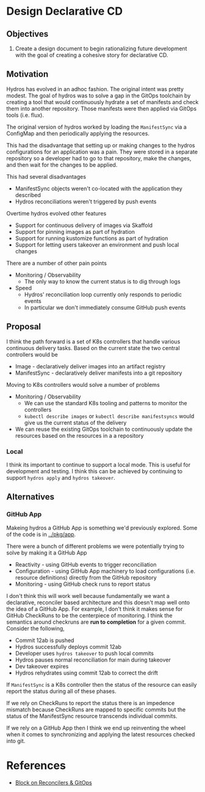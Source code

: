 # Design Declarative CD

## Objectives

1. Create a design document to begin rationalizing future development with the goal of creating a cohesive story 
   for declarative CD. 

## Motivation

Hydros has evolved in an adhoc fashion. The original intent was pretty modest. The goal of hydros was to solve
a gap in the GitOps toolchain by creating a tool that would continuously hydrate a set of manifests and check them
into another repository. Those manifests were then applied via GitOps tools (i.e. flux).

The original version of hydros worked by loading the `ManifestSync` via a ConfigMap and then periodically
applying the resources.

This had the disadvantage that setting up or making changes to the hydros configurations for an application was
a pain. They were stored in a separate repository so a developer had to go to that repository, make the changes, and
then wait for the changes to be applied.

This had several disadvantages
* ManifestSync objects weren't co-located with the application they described 
* Hydros reconciliations weren't triggered by push events

Overtime hydros evolved other features

* Support for continuous delivery of images via Skaffold
* Support for pinning images as part of hydration
* Support for running kustomize functions as part of hydration
* Support for letting users takeover an environment and push local changes

There are a number of other pain points

* Monitoring / Observability 
  * The only way to know the current status is to dig through logs
* Speed
  * Hydros' reconciliation loop currently only responds to periodic events
  * In particular we don't immediately consume GitHub push events

## Proposal

I think the path forward is a set of K8s controllers that handle various continuous delivery tasks. Based on
the current state the two central controllers would be 

* Image - declaratively deliver images into an artifact registry
* ManifestSync - declaratively deliver manifests into a git repository

Moving to K8s controllers would solve a number of problems

* Monitoring / Observability
  * We can use the standard K8s tooling and patterns to monitor the controllers
  * `kubectl describe images` or `kubectl describe manifestsyncs` would give us the current status of the delivery
* We can reuse the existing GitOps toolchain to continuously update the resources based on the resources in a 
  a repository 

### Local

I think its important to continue to support a local mode. This is useful for development and testing. I think
this can be achieved by continuing to support `hydros apply` and `hydros takeover`.

## Alternatives

### GitHub App

Makeing hydros a GitHub App is something we'd previously explored. Some of the code is in [../pkg/app](../pkg/app).

There were a bunch of different problems we were potentially trying to solve by making it a GitHub App

* Reactivity - using GitHub events to trigger reconciliation
* Configuration - using GitHub App machinery to load configurations (i.e. resource definitions) directly from the GitHub repository
* Monitoring - using GitHub check runs to report status

I don't think this will work well because fundamentally we want a declarative, reconciler based architecture and this doesn't
map well onto the idea of a GitHub App. For example, I don't think it makes sense for GitHub CheckRuns to be the centerpiece of monitoring.
I think the semantics around checkruns are **run to completion** for a given commit. Consider the following,

* Commit 12ab is pushed 
* Hydros successfully deploys commit 12ab  
* Developer uses `hydros takeover` to push local commits
* Hydros pauses normal reconciliation for main during takeover
* Dev takeover expires
* Hydros rehydrates using commit 12ab to correct the drift

If `ManifestSync` is a K8s controller then the status of the resource can easily report the status during all of these phases.

If we rely on CheckRuns to report the status there is an impedence mismatch because CheckRuns are mapped to specific commits but the status
of the ManifestSync resource transcends individual commits.

If we rely on a GitHub App then I think we end up reinventing the wheel when it comes to synchronizing and applying the latest resources checked into git.

# References

* [Block on Reconcilers & GitOps](https://blog.kubeflow.org/mlops/)